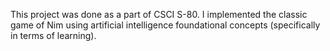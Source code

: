 This project was done as a part of CSCI S-80. I implemented the classic game of Nim using artificial intelligence foundational concepts (specifically in terms of learning).
